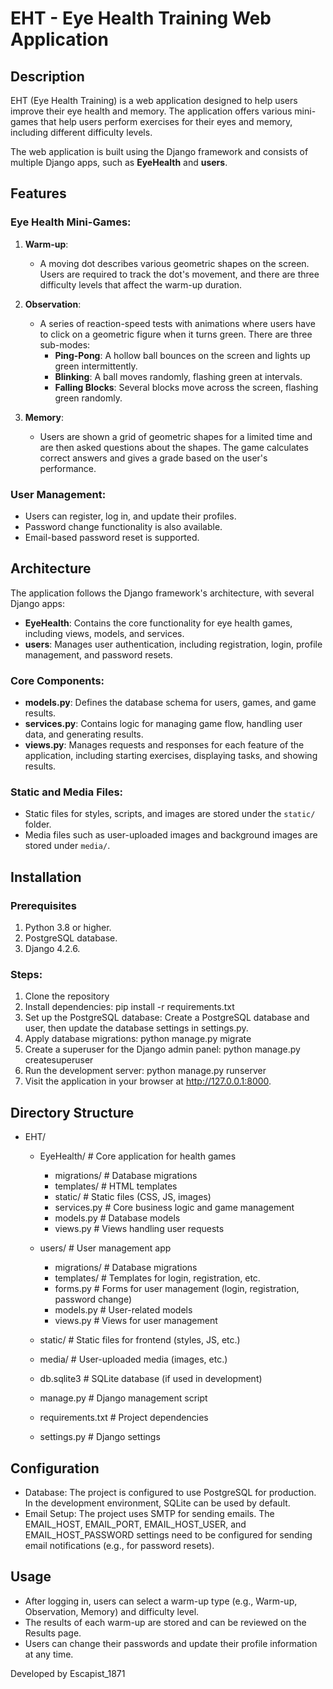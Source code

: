# EHT - Eye Health Training Web Application

## Description
EHT (Eye Health Training) is a web application designed to help users improve their eye health and memory. The application offers various mini-games that help users perform exercises for their eyes and memory, including different difficulty levels. 

The web application is built using the Django framework and consists of multiple Django apps, such as **EyeHealth** and **users**.

## Features
### Eye Health Mini-Games:
1. **Warm-up**:
   - A moving dot describes various geometric shapes on the screen. Users are required to track the dot's movement, and there are three difficulty levels that affect the warm-up duration.
   
2. **Observation**:
   - A series of reaction-speed tests with animations where users have to click on a geometric figure when it turns green. There are three sub-modes:
     - **Ping-Pong**: A hollow ball bounces on the screen and lights up green intermittently.
     - **Blinking**: A ball moves randomly, flashing green at intervals.
     - **Falling Blocks**: Several blocks move across the screen, flashing green randomly.
   
3. **Memory**:
   - Users are shown a grid of geometric shapes for a limited time and are then asked questions about the shapes. The game calculates correct answers and gives a grade based on the user's performance.

### User Management:
- Users can register, log in, and update their profiles.
- Password change functionality is also available.
- Email-based password reset is supported.

## Architecture
The application follows the Django framework's architecture, with several Django apps:

- **EyeHealth**: Contains the core functionality for eye health games, including views, models, and services.
- **users**: Manages user authentication, including registration, login, profile management, and password resets.

### Core Components:
- **models.py**: Defines the database schema for users, games, and game results.
- **services.py**: Contains logic for managing game flow, handling user data, and generating results.
- **views.py**: Manages requests and responses for each feature of the application, including starting exercises, displaying tasks, and showing results.

### Static and Media Files:
- Static files for styles, scripts, and images are stored under the `static/` folder.
- Media files such as user-uploaded images and background images are stored under `media/`.

## Installation

### Prerequisites
1. Python 3.8 or higher.
2. PostgreSQL database.
3. Django 4.2.6.

### Steps:
1. Clone the repository
2. Install dependencies: pip install -r requirements.txt
3. Set up the PostgreSQL database: Create a PostgreSQL database and user, then update the database settings in settings.py.
4. Apply database migrations: python manage.py migrate
5. Create a superuser for the Django admin panel: python manage.py createsuperuser
6. Run the development server: python manage.py runserver
7. Visit the application in your browser at http://127.0.0.1:8000.

## Directory Structure
- EHT/
  - EyeHealth/                # Core application for health games
    - migrations/             # Database migrations
    - templates/              # HTML templates
    - static/                 # Static files (CSS, JS, images)
    - services.py             # Core business logic and game management
    - models.py               # Database models
    - views.py                # Views handling user requests
  
  - users/                    # User management app
    - migrations/             # Database migrations
    - templates/              # Templates for login, registration, etc.
    - forms.py                # Forms for user management (login, registration, password change)
    - models.py               # User-related models
    - views.py                # Views for user management
  
  - static/                   # Static files for frontend (styles, JS, etc.)
  - media/                    # User-uploaded media (images, etc.)
  - db.sqlite3                # SQLite database (if used in development)
  - manage.py                 # Django management script
  - requirements.txt          # Project dependencies
  - settings.py               # Django settings

## Configuration
- Database: The project is configured to use PostgreSQL for production. In the development environment, SQLite can be used by default.
- Email Setup: The project uses SMTP for sending emails. The EMAIL_HOST, EMAIL_PORT, EMAIL_HOST_USER, and EMAIL_HOST_PASSWORD settings need to be configured for sending email notifications (e.g., for password resets).
## Usage
- After logging in, users can select a warm-up type (e.g., Warm-up, Observation, Memory) and difficulty level.
- The results of each warm-up are stored and can be reviewed on the Results page.
- Users can change their passwords and update their profile information at any time.


Developed by Escapist_1871
